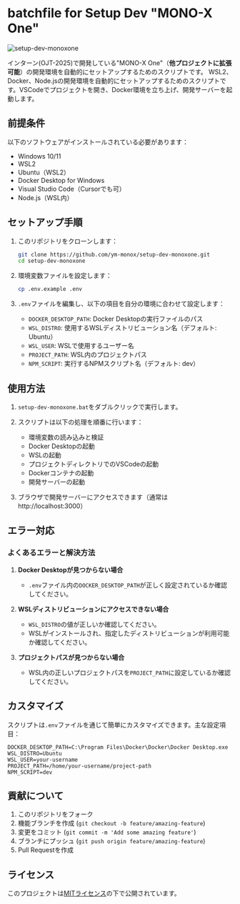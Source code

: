 ﻿# batchfile for Setup Dev "MONO-X One"
 
![setup-dev-monoxone](https://github.com/user-attachments/assets/af621842-6bab-48fc-b392-50b6647ec1a1)

インターン(OJT-2025)で開発している"MONO-X One"（**他プロジェクトに拡張可能**）の開発環境を自動的にセットアップするためのスクリプトです。
WSL2、Docker、Node.jsの開発環境を自動的にセットアップするためのスクリプトです。VSCodeでプロジェクトを開き、Docker環境を立ち上げ、開発サーバーを起動します。

## 前提条件

以下のソフトウェアがインストールされている必要があります：

- Windows 10/11
- WSL2
- Ubuntu（WSL2）
- Docker Desktop for Windows
- Visual Studio Code（Cursorでも可）
- Node.js（WSL内）


## セットアップ手順

1. このリポジトリをクローンします：
   ```bash
   git clone https://github.com/ym-monox/setup-dev-monoxone.git
   cd setup-dev-monoxone
   ```


2. 環境変数ファイルを設定します：
   ```bash
   cp .env.example .env
   ```

3. `.env`ファイルを編集し、以下の項目を自分の環境に合わせて設定します：
   - `DOCKER_DESKTOP_PATH`: Docker Desktopの実行ファイルのパス
   - `WSL_DISTRO`: 使用するWSLディストリビューション名（デフォルト: Ubuntu）
   - `WSL_USER`: WSLで使用するユーザー名
   - `PROJECT_PATH`: WSL内のプロジェクトパス
   - `NPM_SCRIPT`: 実行するNPMスクリプト名（デフォルト: dev）

## 使用方法

1. `setup-dev-monoxone.bat`をダブルクリックで実行します。

2. スクリプトは以下の処理を順番に行います：
   - 環境変数の読み込みと検証
   - Docker Desktopの起動
   - WSLの起動
   - プロジェクトディレクトリでのVSCodeの起動
   - Dockerコンテナの起動
   - 開発サーバーの起動

3. ブラウザで開発サーバーにアクセスできます（通常は http://localhost:3000）

## エラー対応

### よくあるエラーと解決方法

1. **Docker Desktopが見つからない場合**
   - `.env`ファイル内の`DOCKER_DESKTOP_PATH`が正しく設定されているか確認してください。

2. **WSLディストリビューションにアクセスできない場合**
   - `WSL_DISTRO`の値が正しいか確認してください。
   - WSLがインストールされ、指定したディストリビューションが利用可能か確認してください。

3. **プロジェクトパスが見つからない場合**
   - WSL内の正しいプロジェクトパスを`PROJECT_PATH`に設定しているか確認してください。

## カスタマイズ

スクリプトは`.env`ファイルを通じて簡単にカスタマイズできます。主な設定項目：

```env
DOCKER_DESKTOP_PATH=C:\Program Files\Docker\Docker\Docker Desktop.exe
WSL_DISTRO=Ubuntu
WSL_USER=your-username
PROJECT_PATH=/home/your-username/project-path
NPM_SCRIPT=dev
```

## 貢献について

1. このリポジトリをフォーク
2. 機能ブランチを作成 (`git checkout -b feature/amazing-feature`)
3. 変更をコミット (`git commit -m 'Add some amazing feature'`)
4. ブランチにプッシュ (`git push origin feature/amazing-feature`)
5. Pull Requestを作成

## ライセンス

このプロジェクトは[MITライセンス](LICENSE)の下で公開されています。

